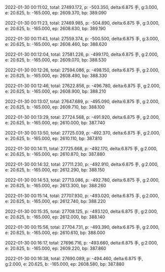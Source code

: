 2022-01-30 00:11:02, total: 27493.172, p: -503.350, delta:6.875 手, g:3.000, e: 20.625, b: -165.000, ep: 2609.370, bp: 389.090

2022-01-30 00:11:23, total: 27469.985, p: -504.890, delta:6.875 手, g:3.000, e: 20.625, b: -165.000, ep: 2608.630, bp: 389.190

2022-01-30 00:11:43, total: 27559.374, p: -500.500, delta:6.875 手, g:3.000, e: 20.625, b: -165.000, ep: 2608.460, bp: 388.620

2022-01-30 00:12:04, total: 27581.226, p: -499.170, delta:6.875 手, g:2.000, e: 20.625, b: -165.000, ep: 2609.070, bp: 388.530

2022-01-30 00:12:26, total: 27594.086, p: -498.150, delta:6.875 手, g:2.000, e: 20.625, b: -165.000, ep: 2608.490, bp: 388.330

2022-01-30 00:12:46, total: 27622.856, p: -496.780, delta:6.875 手, g:2.000, e: 20.625, b: -165.000, ep: 2608.900, bp: 388.210

2022-01-30 00:13:07, total: 27647.689, p: -495.090, delta:6.875 手, g:2.000, e: 20.625, b: -165.000, ep: 2609.710, bp: 388.100

2022-01-30 00:13:29, total: 27724.568, p: -491.920, delta:6.875 手, g:2.000, e: 20.625, b: -165.000, ep: 2610.000, bp: 387.740

2022-01-30 00:13:50, total: 27725.039, p: -492.370, delta:6.875 手, g:2.000, e: 20.625, b: -165.000, ep: 2610.110, bp: 387.810

2022-01-30 00:14:11, total: 27725.668, p: -492.170, delta:6.875 手, g:2.000, e: 20.625, b: -165.000, ep: 2610.870, bp: 387.880

2022-01-30 00:14:32, total: 27711.230, p: -492.910, delta:6.875 手, g:2.000, e: 20.625, b: -165.000, ep: 2612.290, bp: 388.150

2022-01-30 00:14:53, total: 27713.086, p: -492.780, delta:6.875 手, g:2.000, e: 20.625, b: -165.000, ep: 2613.300, bp: 388.260

2022-01-30 00:15:14, total: 27707.930, p: -493.020, delta:6.875 手, g:2.000, e: 20.625, b: -165.000, ep: 2612.740, bp: 388.220

2022-01-30 00:15:35, total: 27708.125, p: -493.120, delta:6.875 手, g:2.000, e: 20.625, b: -165.000, ep: 2612.000, bp: 388.140

2022-01-30 00:15:56, total: 27704.731, p: -493.390, delta:6.875 手, g:2.000, e: 20.625, b: -165.000, ep: 2610.610, bp: 388.000

2022-01-30 00:16:17, total: 27696.716, p: -493.660, delta:6.875 手, g:2.000, e: 20.625, b: -165.000, ep: 2609.220, bp: 387.860

2022-01-30 00:16:38, total: 27690.089, p: -494.460, delta:6.875 手, g:2.000, e: 20.625, b: -165.000, ep: 2608.580, bp: 387.880